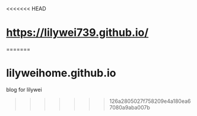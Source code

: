 <<<<<<< HEAD
# https://lilywei739.github.io/
=======
# lilyweihome.github.io
blog for lilywei
>>>>>>> 126a2805027f758209e4a180ea67080a9aba007b
